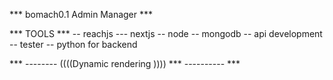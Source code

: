 *** bomach0.1 Admin Manager ***

*** TOOLS ***
-- reachjs
--- nextjs
-- node
-- mongodb
-- api development
-- tester
-- python for backend

*** -------- ((((Dynamic rendering )))) *** ---------- ***
